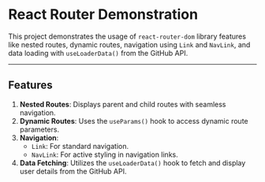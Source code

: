 # React Router Demonstration

This project demonstrates the usage of `react-router-dom` library features like nested routes, dynamic routes, navigation using `Link` and `NavLink`, and data loading with `useLoaderData()` from the GitHub API.

---

## Features

1. **Nested Routes**: Displays parent and child routes with seamless navigation.
2. **Dynamic Routes**: Uses the `useParams()` hook to access dynamic route parameters.
3. **Navigation**:
   - `Link`: For standard navigation.
   - `NavLink`: For active styling in navigation links.
4. **Data Fetching**: Utilizes the `useLoaderData()` hook to fetch and display user details from the GitHub API.
